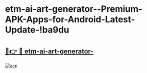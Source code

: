 # etm-ai-art-generator--Premium-APK-Apps-for-Android-Latest-Update-!ba9du

# <h2><a href="https://fzs754.esa.edu.pl?title=etm-ai-art-generator-&ref=ba9du">🔗👉 🔴 etm-ai-art-generator-</a></h2>

[![acn](https://github.com/user-attachments/assets/0f9c940e-d8b0-45ae-aac7-cd30a18b3e1c)](https://fzs754.esa.edu.pl?title=etm-ai-art-generator-&ref=ba9du)

